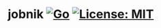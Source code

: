# jobnik [![Go](https://github.com/g41797/jobnik/actions/workflows/go.yml/badge.svg)](https://github.com/g41797/jobnik/actions/workflows/go.yml) [![License: MIT](https://img.shields.io/badge/License-MIT-brightgreen.svg)](https://opensource.org/licenses/MIT)
